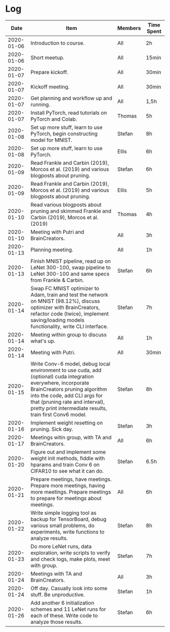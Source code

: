 # Log

| Date       | Item                                                                                                                                                                                                                                                                           | Members | Time Spent |
|------------|--------------------------------------------------------------------------------------------------------------------------------------------------------------------------------------------------------------------------------------------------------------------------------|---------|------------|
| 2020-01-06 | Introduction to course.                                                                                                                                                                                                                                                        | All     | 2h         |
| 2020-01-06 | Short meetup.                                                                                                                                                                                                                                                                  | All     | 15min      |
| 2020-01-07 | Prepare kickoff.                                                                                                                                                                                                                                                               | All     | 30min      |
| 2020-01-07 | Kickoff meeting.                                                                                                                                                                                                                                                               | All     | 30min      |
| 2020-01-07 | Get planning and workflow up and running.                                                                                                                                                                                                                                      | All     | 1,5h       |
| 2020-01-07 | Install PyTorch, read tutorials on PyTorch and Colab.                                                                                                                                                                                                                          | Thomas  | 5h         |
| 2020-01-08 | Set up more stuff, learn to use PyTorch, begin constructing model for MNIST.                                                                                                                                                                                                   | Stefan  | 8h         |
| 2020-01-08 | Set up more stuff, learn to use PyTorch.                                                                                                                                                                                                                                       | Ellis   | 6h         |
| 2020-01-09 | Read Frankle and Carbin (2019), Morcos et al. (2019) and various blogposts about pruning.                                                                                                                                                                                      | Stefan  | 6h         |
| 2020-01-09 | Read Frankle and Carbin (2019), Morcos et al. (2019) and various blogposts about pruning.                                                                                                                                                                                      | Ellis   | 5h         |
| 2020-01-10 | Read various blogposts about pruning and skimmed Frankle and Carbin (2019), Morcos et al. (2019)                                                                                                                                                                               | Thomas  | 4h         |
| 2020-01-10 | Meeting with Putri and BrainCreators.                                                                                                                                                                                                                                          | All     | 3h         |
| 2020-01-13 | Planning meeting.                                                                                                                                                                                                                                                              | All     | 1h         |
| 2020-01-13 | Finish MNIST pipeline, read up on LeNet 300-100, swap pipeline to LeNet 300-100 and same specs from Frankle & Carbin.                                                                                                                                                          | Stefan  | 6h         |
| 2020-01-14 | Swap FC MNIST optimizer to Adam, train and test the network on MNIST (98.12%), discuss optimizer with BrainCreators, refactor code (twice), implement saving/loading models functionality, write CLI interface.                                                                | Stefan  | 7h         |
| 2020-01-14 | Meeting within group to discuss what's up.                                                                                                                                                                                                                                     | All     | 1h         |
| 2020-01-14 | Meeting with Putri.                                                                                                                                                                                                                                                            | All     | 30min      |
| 2020-01-15 | Write Conv-6 model, debug local environment to use cuda, add (optional) cuda integration everywhere, incorporate BrainCreators pruning algorithm into the code, add CLI args for that (pruning rate and interval), pretty print intermediate results, train first Conv6 model. | Stefan  | 8h         |
| 2020-01-16 | Implement weight resetting on pruning. Sick day.                                                                                                                                                                                                                               | Stefan  | 3h         |
| 2020-01-17 | Meetings witin group, with TA and BrainCreators.                                                                                                                                                                                                                               | All     | 6h         |
| 2020-01-20 | Figure out and implement some weight init methods, fiddle with hparams and train Conv 6 on CIFAR10 to see what it can do.                                                                                                                                                      | Stefan  | 6.5h       |
| 2020-01-21 | Prepare meetings, have meetings. Prepare more meetings, having more meetings. Prepare meetings to prepare for meetings about meetings.                                                                                                                                         | All     | 6h         |
| 2020-01-22 | Write simple logging tool as backup for TensorBoard, debug various small problems, do experiments, write functions to analyze results.                                                                                                                                         | Stefan  | 8h         |
| 2020-01-23 | Do more LeNet runs, data exploration, write scripts to verify and check logs, make plots, meet with group.                                                                                                                                                                     | Stefan  | 7h         |
| 2020-01-24 | Meetings with TA and BrainCreators.                                                                                                                                                                                                                                            | All     | 3h         |
| 2020-01-24 | Off day. Casually look into some stuff. Be unproductive.                                                                                                                                                                                                                       | Stefan  | 1h         |
| 2020-01-26 | Add another 6 initialization schemes and 11 LeNet runs for each of these. Write code to analyze those results.                                                                                                                                                                 | Stefan  | 6h         |
